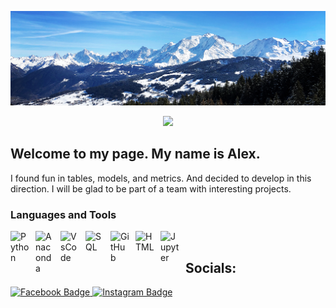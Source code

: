 ![My banner][akialema-banner-image]

<p align="center">
  <a href="https://git.io/typing-svg">
    <img src="https://readme-typing-svg.demolab.com/?lines=Data%20Science%20newbie;Open%20minded%20person;Good%20team%20player;Keep%20moving%20up%20↑&font=Press+Start+2P&center=true&width=580&height=45&color=FFD700&vCenter=true&pause=1000&size=22" /></a>
</p>

## Welcome to my page. My name is Alex.

I found fun in tables, models, and metrics. And decided to develop in this direction. I will be glad to be part of a team with interesting projects.

### Languages and Tools

<img align="left" alt="Python" width="30px" style="padding-right:10px; display: inline-block;" src="https://user-images.githubusercontent.com/74038190/212257472-08e52665-c503-4bd9-aa20-f5a4dae769b5.gif"/>
<img align="left" alt="Anaconda" width="30px" style="padding-right:10px; display: inline-block;" src="https://cdn.jsdelivr.net/gh/devicons/devicon@latest/icons/anaconda/anaconda-original.svg"/>
<img align="left" alt="VsCode" width="30px" style="padding-right:10px; display: inline-block;" src="https://user-images.githubusercontent.com/74038190/212257465-7ce8d493-cac5-494e-982a-5a9deb852c4b.gif"/>
<img align="left" alt="SQL" width="30px" style="padding-right:10px; display: inline-block;" src="https://cdn.jsdelivr.net/gh/devicons/devicon@latest/icons/azuresqldatabase/azuresqldatabase-original.svg"/>
<img align="left" alt="GitHub" width="30px" style="padding-right:10px; display: inline-block;" src="https://user-images.githubusercontent.com/74038190/212257468-1e9a91f1-b626-4baa-b15d-5c385dfa7ed2.gif"/>
<img align="left" alt="HTML" width="30px" style="padding-right:10px; display: inline-block;" src="https://cdn.jsdelivr.net/gh/devicons/devicon/icons/html5/html5-plain.svg"/>
<img align="left" alt="Jupyter" width="30px" style="padding-right:10px; display: inline-block;" src="https://cdn.jsdelivr.net/gh/devicons/devicon@latest/icons/jupyter/jupyter-original-wordmark.svg"/>

<br>

## Socials:

<div id="badges" align="left">
  <a href="https://www.facebook.com/profile.php?id=100001132424287">
    <img src="https://img.shields.io/badge/Facebook-1877F2?style=for-the-badge&logo=facebook&logoColor=white" alt="Facebook Badge"/>
  </a>
  <a href="https://www.instagram.com/jlemyp4uk/">
    <img src="https://img.shields.io/badge/Instagram-E4405F?style=for-the-badge&logo=instagram&logoColor=white" alt="Instagram Badge"/>
  </a>
</div>

<!--^Links^-->
[akialema-banner-image]: bannerimage.jpg
